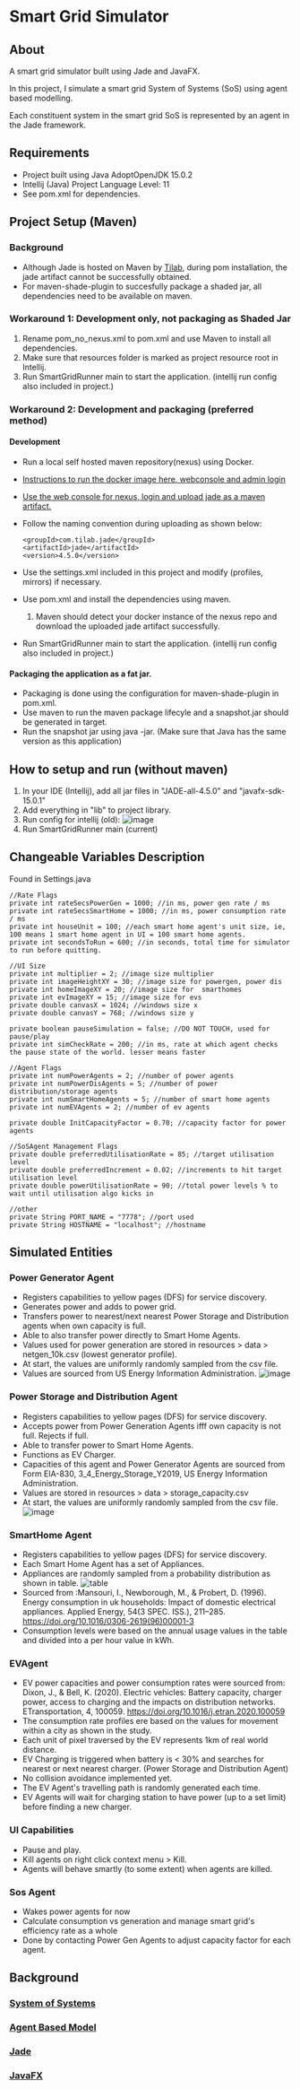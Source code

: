 # Smart Grid Simulator
## About
A smart grid simulator built using Jade and JavaFX.

In this project, I simulate  a smart grid System of Systems (SoS) using agent based modelling.

Each constituent system in the smart grid SoS is represented by an agent in the Jade framework.

## Requirements
- Project built using Java AdoptOpenJDK 15.0.2
- Intellij (Java) Project Language Level: 11
- See pom.xml for dependencies.

## Project Setup (Maven)
### Background
- Although Jade is hosted on Maven by [Tilab](https://jade.tilab.com/developers/maven/), during pom installation, the jade artifact cannot be successfully obtained.
- For maven-shade-plugin to succesfully package a shaded jar, all dependencies need to be available on maven.

### Workaround 1: Development only, not packaging as Shaded Jar
1. Rename pom_no_nexus.xml to pom.xml and use Maven to install all dependencies.
2. Make sure that resources folder is marked as project resource root in Intellij.
3. Run SmartGridRunner main to start the application. (intellij run config also included in project.)

### Workaround 2: Development and packaging (preferred method)
#### Development
- Run a local self hosted maven repository(nexus) using Docker.
- [Instructions to run the docker image here, webconsole and admin login](https://hub.docker.com/r/sonatype/nexus3)
- [Use the web console for nexus, login and upload jade as a maven artifact.](https://help.sonatype.com/repomanager3/user-interface/uploading-components)
- Follow the naming convention during uploading as shown below:
  
      <groupId>com.tilab.jade</groupId>
      <artifactId>jade</artifactId>
      <version>4.5.0</version>
- Use the settings.xml included in this project and modify (profiles, mirrors) if necessary.
- Use pom.xml and install the dependencies using maven.
  1. Maven should detect your docker instance of the nexus repo and download the uploaded jade artifact successfully.
- Run SmartGridRunner main to start the application. (intellij run config also included in project.)
#### Packaging the application as a fat jar.
- Packaging is done using the configuration for maven-shade-plugin in pom.xml.
- Use maven to run the maven package lifecyle and a snapshot.jar should be generated in target.
- Run the snapshot jar using java -jar. (Make sure that Java has the same version as this application)

## How to setup and run (without maven)
1. In your IDE (Intellij), add all jar files in "JADE-all-4.5.0" and "javafx-sdk-15.0.1"
2. Add everything in "lib" to project library.
3. Run config for intellij (old):
    ![image](notes/run-config.jpg)
3. Run SmartGridRunner main (current)

## Changeable Variables Description
Found in Settings.java

    //Rate Flags
    private int rateSecsPowerGen = 1000; //in ms, power gen rate / ms
    private int rateSecsSmartHome = 1000; //in ms, power consumption rate / ms
    private int houseUnit = 100; //each smart home agent's unit size, ie, 100 means 1 smart home agent in UI = 100 smart home agents.
    private int secondsToRun = 600; //in seconds, total time for simulator to run before quitting.

    //UI Size
    private int multiplier = 2; //image size multiplier
    private int imageHeightXY = 30; //image size for powergen, power dis
    private int homeImageXY = 20; //image size for  smarthomes
    private int evImageXY = 15; //image size for evs
    private double canvasX = 1024; //windows size x
    private double canvasY = 768; //windows size y

    private boolean pauseSimulation = false; //DO NOT TOUCH, used for pause/play
    private int simCheckRate = 200; //in ms, rate at which agent checks the pause state of the world. lesser means faster 

    //Agent Flags
    private int numPowerAgents = 2; //number of power agents
    private int numPowerDisAgents = 5; //number of power distribution/storage agents
    private int numSmartHomeAgents = 5; //number of smart home agents
    private int numEVAgents = 2; //number of ev agents

    private double InitCapacityFactor = 0.70; //capacity factor for power agents

    //SoSAgent Management Flags
    private double preferredUtilisationRate = 85; //target utilisation level
    private double preferredIncrement = 0.02; //increments to hit target utilisation level
    private double powerUtilisationRate = 90; //total power levels % to wait until utilisation algo kicks in

    //other
    private String PORT_NAME = "7778"; //port used
    private String HOSTNAME = "localhost"; //hostname


## Simulated Entities
### Power Generator Agent
- Registers capabilities to yellow pages (DFS) for service discovery.
- Generates power and adds to power grid.
- Transfers power to nearest/next nearest Power Storage and Distribution agents when own capacity is full.
- Able to also transfer power directly to Smart Home Agents.
- Values used for power generation are stored in resources > data > netgen_10k.csv (lowest generator profile).
- At start, the values are uniformly randomly sampled from the csv file.
- Values are sourced from US Energy Information Administration.
    ![image](notes/chart.jpg)

### Power Storage and Distribution Agent
- Registers capabilities to yellow pages (DFS) for service discovery.
- Accepts power from Power Generation Agents ifff own capacity is not full. Rejects if full.
- Able to transfer power to Smart Home Agents.
- Functions as EV Charger.
- Capacities of this agent and Power Generator Agents are sourced from Form EIA-830, 3_4_Energy_Storage_Y2019, US Energy Information Administration.
- Values are stored in resources > data > storage_capacity.csv
- At start, the values are uniformly randomly sampled from the csv file.
 ![image](notes/bat_stor_cap.jpg)


### SmartHome Agent
- Registers capabilities to yellow pages (DFS) for service discovery.
- Each Smart Home Agent has a set of Appliances.
- Appliances are randomly sampled from a probability distribution as shown in table.
 ![table](notes/appliances_uk.jpg)
- Sourced from :Mansouri, I., Newborough, M., & Probert, D. (1996). Energy consumption in uk households: Impact of domestic electrical appliances. Applied Energy, 54(3 SPEC. ISS.), 211–285. https://doi.org/10.1016/0306-2619(96)00001-3
- Consumption levels were based on the annual usage values in the table and divided into a per hour value in kWh.

### EVAgent
- EV power capacities and power consumption rates were sourced from:
  Dixon, J., & Bell, K. (2020). Electric vehicles: Battery capacity, charger power, access to charging and the impacts on distribution networks. ETransportation, 4, 100059. https://doi.org/10.1016/j.etran.2020.100059
- The consumption rate profiles ere based on the values for movement within a city as shown in the study.
- Each unit of pixel traversed by the EV represents 1km of real world distance.
- EV Charging is triggered when battery is < 30% and searches for nearest or next nearest charger. (Power Storage and Distribution Agent)
- No collision avoidance implemented yet.
- The EV Agent's travelling path is randomly generated each time.
- EV Agents will wait for charging station to have power (up to a set limit) before finding a new charger.

### UI Capabilities
- Pause and play.
- Kill agents on right click context menu > Kill.
- Agents will behave smartly (to some extent) when agents are killed.

### Sos Agent
- Wakes power agents for now
- Calculate consumption vs generation and manage smart grid's efficiency rate as a whole
- Done by contacting Power Gen Agents to adjust capacity factor for each agent.

## Background
### [System of Systems](https://www.sebokwiki.org/wiki/Systems_of_Systems_(SoS))

### [Agent Based Model](https://en.wikipedia.org/wiki/Agent-based_model)

### [Jade](https://jade.tilab.com/)

### [JavaFX](https://openjfx.io/)
